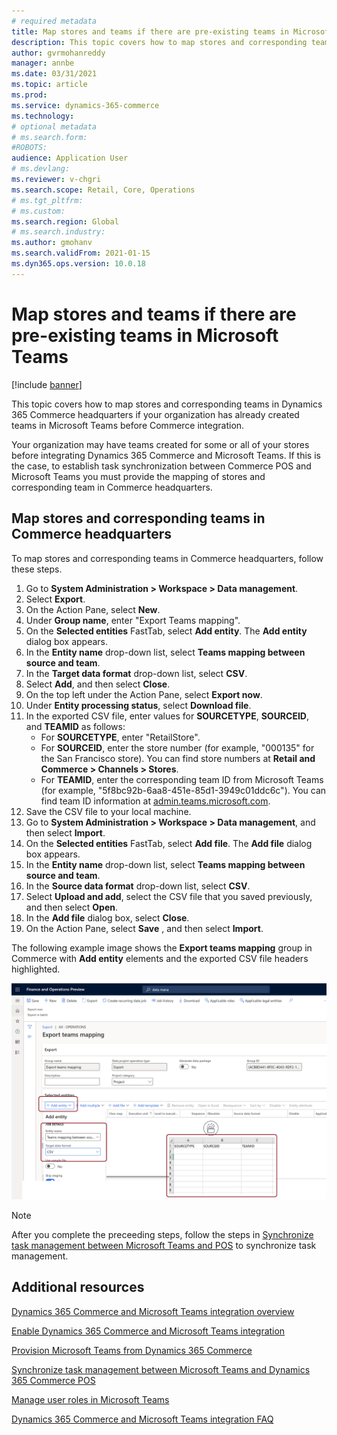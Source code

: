 ```yaml
---
# required metadata
title: Map stores and teams if there are pre-existing teams in Microsoft Teams
description: This topic covers how to map stores and corresponding teams in Dynamics 365 Commerce headquarters if your organization has already created teams in Microsoft Teams before Commerce integration.
author: gvrmohanreddy
manager: annbe
ms.date: 03/31/2021
ms.topic: article
ms.prod: 
ms.service: dynamics-365-commerce
ms.technology: 
# optional metadata
# ms.search.form:  
#ROBOTS: 
audience: Application User
# ms.devlang: 
ms.reviewer: v-chgri
ms.search.scope: Retail, Core, Operations
# ms.tgt_pltfrm: 
# ms.custom: 
ms.search.region: Global
# ms.search.industry: 
ms.author: gmohanv
ms.search.validFrom: 2021-01-15
ms.dyn365.ops.version: 10.0.18
---
```



# Map stores and teams if there are pre-existing teams in Microsoft Teams

[!include [banner](includes/banner.md)]

This topic covers how to map stores and corresponding teams in Dynamics 365 Commerce headquarters if your organization has already created teams in Microsoft Teams before Commerce integration.

Your organization may have teams created for some or all of your stores before integrating Dynamics 365 Commerce and Microsoft Teams. If this is the case, to establish task synchronization between Commerce POS and Microsoft Teams you must provide the mapping of stores and corresponding team in Commerce headquarters.

## Map stores and corresponding teams in Commerce headquarters 

To map stores and corresponding teams in Commerce headquarters, follow these steps.

1. Go to **System Administration \> Workspace \> Data management**.
1. Select **Export**. 
1. On the Action Pane, select **New**.
1. Under **Group name**, enter "Export Teams mapping".
1. On the **Selected entities** FastTab, select **Add entity**. The **Add entity** dialog box appears.  
1. In the **Entity name** drop-down list, select **Teams mapping between source and team**.
1. In the **Target data format** drop-down list, select **CSV**.
1. Select **Add**, and then select **Close**.
1. On the top left under the Action Pane, select **Export now**.
1. Under **Entity processing status**, select **Download file**.
1. In the exported CSV file, enter values for **SOURCETYPE**, **SOURCEID**, and **TEAMID** as follows:
    - For **SOURCETYPE**, enter "RetailStore". 
    - For **SOURCEID**, enter the store number (for example, "000135" for the San Francisco store). You can find store numbers at **Retail and Commerce \> Channels \> Stores**.
    - For **TEAMID**, enter the corresponding team ID from Microsoft Teams (for example, "5f8bc92b-6aa8-451e-85d1-3949c01ddc6c"). You can find team ID information at [admin.teams.microsoft.com](https://admin.teams.microsoft.com).
1. Save the CSV file to your local machine.
1. Go to **System Administration \> Workspace \> Data management**, and then select **Import**.
1. On the **Selected entities** FastTab, select **Add file**. The **Add file** dialog box appears.
1. In the **Entity name** drop-down list, select **Teams mapping between source and team**.
1. In the **Source data format** drop-down list, select **CSV**.
1. Select **Upload and add**, select the CSV file that you saved previously, and then select **Open**.
1. In the **Add file** dialog box, select **Close**.
1. On the Action Pane, select **Save** , and then select **Import**.

The following example image shows the **Export teams mapping** group in Commerce with **Add entity** elements and the exported CSV file headers highlighted.

![Export teams mapping group in Commerce with add entity elements and the exported CSV file headers highlighted](media/d365-commerce-data-mgmt-export-entity.png)

> [!NOTE]
> After you complete the preceeding steps, follow the steps in [Synchronize task management between Microsoft Teams and POS](synchronize-tasks-teams-pos.md) to synchronize task management. 

## Additional resources

[Dynamics 365 Commerce and Microsoft Teams integration overview](commerce-teams-integration.md)

[Enable Dynamics 365 Commerce and Microsoft Teams integration](enable-teams-integration.md)

[Provision Microsoft Teams from Dynamics 365 Commerce](provision-teams-from-commerce.md)

[Synchronize task management between Microsoft Teams and Dynamics 365 Commerce POS](synchronize-tasks-teams-pos.md)

[Manage user roles in Microsoft Teams](manage-user-roles-teams.md)

[Dynamics 365 Commerce and Microsoft Teams integration FAQ](teams-integration-faq.md)
